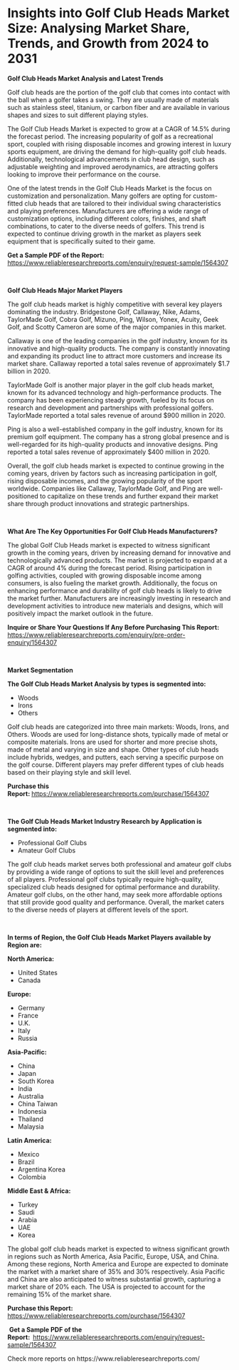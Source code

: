 <p><h1>Insights into Golf Club Heads Market Size: Analysing Market Share, Trends, and Growth from 2024 to 2031</h1></p><p><strong>Golf Club Heads Market Analysis and Latest Trends</strong></p>
<p><p>Golf club heads are the portion of the golf club that comes into contact with the ball when a golfer takes a swing. They are usually made of materials such as stainless steel, titanium, or carbon fiber and are available in various shapes and sizes to suit different playing styles.</p><p>The Golf Club Heads Market is expected to grow at a CAGR of 14.5% during the forecast period. The increasing popularity of golf as a recreational sport, coupled with rising disposable incomes and growing interest in luxury sports equipment, are driving the demand for high-quality golf club heads. Additionally, technological advancements in club head design, such as adjustable weighting and improved aerodynamics, are attracting golfers looking to improve their performance on the course.</p><p>One of the latest trends in the Golf Club Heads Market is the focus on customization and personalization. Many golfers are opting for custom-fitted club heads that are tailored to their individual swing characteristics and playing preferences. Manufacturers are offering a wide range of customization options, including different colors, finishes, and shaft combinations, to cater to the diverse needs of golfers. This trend is expected to continue driving growth in the market as players seek equipment that is specifically suited to their game.</p></p>
<p><strong>Get a Sample PDF of the Report:&nbsp;</strong> <a href="https://www.reliableresearchreports.com/enquiry/request-sample/1564307">https://www.reliableresearchreports.com/enquiry/request-sample/1564307</a></p>
<p>&nbsp;</p>
<p><strong>Golf Club Heads Major Market Players</strong></p>
<p><p>The golf club heads market is highly competitive with several key players dominating the industry. Bridgestone Golf, Callaway, Nike, Adams, TaylorMade Golf, Cobra Golf, Mizuno, Ping, Wilson, Yonex, Acuity, Geek Golf, and Scotty Cameron are some of the major companies in this market.</p><p>Callaway is one of the leading companies in the golf industry, known for its innovative and high-quality products. The company is constantly innovating and expanding its product line to attract more customers and increase its market share. Callaway reported a total sales revenue of approximately $1.7 billion in 2020.</p><p>TaylorMade Golf is another major player in the golf club heads market, known for its advanced technology and high-performance products. The company has been experiencing steady growth, fueled by its focus on research and development and partnerships with professional golfers. TaylorMade reported a total sales revenue of around $900 million in 2020.</p><p>Ping is also a well-established company in the golf industry, known for its premium golf equipment. The company has a strong global presence and is well-regarded for its high-quality products and innovative designs. Ping reported a total sales revenue of approximately $400 million in 2020.</p><p>Overall, the golf club heads market is expected to continue growing in the coming years, driven by factors such as increasing participation in golf, rising disposable incomes, and the growing popularity of the sport worldwide. Companies like Callaway, TaylorMade Golf, and Ping are well-positioned to capitalize on these trends and further expand their market share through product innovations and strategic partnerships.</p></p>
<p>&nbsp;</p>
<p><strong>What Are The Key Opportunities For Golf Club Heads Manufacturers?</strong></p>
<p><p>The global Golf Club Heads market is expected to witness significant growth in the coming years, driven by increasing demand for innovative and technologically advanced products. The market is projected to expand at a CAGR of around 4% during the forecast period. Rising participation in golfing activities, coupled with growing disposable income among consumers, is also fueling the market growth. Additionally, the focus on enhancing performance and durability of golf club heads is likely to drive the market further. Manufacturers are increasingly investing in research and development activities to introduce new materials and designs, which will positively impact the market outlook in the future.</p></p>
<p><strong>Inquire or Share Your Questions If Any Before Purchasing This Report:</strong> <a href="https://www.reliableresearchreports.com/enquiry/pre-order-enquiry/1564307">https://www.reliableresearchreports.com/enquiry/pre-order-enquiry/1564307</a></p>
<p>&nbsp;</p>
<p><strong>Market Segmentation</strong></p>
<p><strong>The Golf Club Heads Market Analysis by types is segmented into:</strong></p>
<p><ul><li>Woods</li><li>Irons</li><li>Others</li></ul></p>
<p><p>Golf club heads are categorized into three main markets: Woods, Irons, and Others. Woods are used for long-distance shots, typically made of metal or composite materials. Irons are used for shorter and more precise shots, made of metal and varying in size and shape. Other types of club heads include hybrids, wedges, and putters, each serving a specific purpose on the golf course. Different players may prefer different types of club heads based on their playing style and skill level.</p></p>
<p><strong>Purchase this Report:&nbsp;</strong><a href="https://www.reliableresearchreports.com/purchase/1564307">https://www.reliableresearchreports.com/purchase/1564307</a></p>
<p>&nbsp;</p>
<p><strong>The Golf Club Heads Market Industry Research by Application is segmented into:</strong></p>
<p><ul><li>Professional Golf Clubs</li><li>Amateur Golf Clubs</li></ul></p>
<p><p>The golf club heads market serves both professional and amateur golf clubs by providing a wide range of options to suit the skill level and preferences of all players. Professional golf clubs typically require high-quality, specialized club heads designed for optimal performance and durability. Amateur golf clubs, on the other hand, may seek more affordable options that still provide good quality and performance. Overall, the market caters to the diverse needs of players at different levels of the sport.</p></p>
<p>&nbsp;</p>
<p><strong>In terms of Region, the Golf Club Heads Market Players available by Region are:</strong></p>
<p>
    <p> <strong> North America: </strong>
        <ul>
            <li>United States</li>
            <li>Canada</li>
        </ul>
        </p> 
    <p> <strong> Europe: </strong>
        <ul>
            <li>Germany</li>
            <li>France</li>
            <li>U.K.</li>
            <li>Italy</li>
            <li>Russia</li>
        </ul>
        </p> 
    <p> <strong> Asia-Pacific: </strong>
        <ul>
            <li>China</li>
            <li>Japan</li>
            <li>South Korea</li>
            <li>India</li>
            <li>Australia</li>
            <li>China Taiwan</li>
            <li>Indonesia</li>
            <li>Thailand</li>
            <li>Malaysia</li>
        </ul>
        </p> 
    <p> <strong> Latin America: </strong>
        <ul>
            <li>Mexico</li>
            <li>Brazil</li>
            <li>Argentina Korea</li>
            <li>Colombia</li>
        </ul>
        </p> 
    <p> <strong> Middle East & Africa: </strong>
        <ul>
            <li>Turkey</li>
            <li>Saudi</li>
            <li>Arabia</li>
            <li>UAE</li>
            <li>Korea</li>
        </ul>
    </p>
    </p>
<p><p>The global golf club heads market is expected to witness significant growth in regions such as North America, Asia Pacific, Europe, USA, and China. Among these regions, North America and Europe are expected to dominate the market with a market share of 35% and 30% respectively. Asia Pacific and China are also anticipated to witness substantial growth, capturing a market share of 20% each. The USA is projected to account for the remaining 15% of the market share.</p></p>
<p><strong>Purchase this Report: </strong><a href="https://www.reliableresearchreports.com/purchase/1564307">https://www.reliableresearchreports.com/purchase/1564307</a></p>
<p>&nbsp;<strong>Get a Sample PDF of the Report:&nbsp;&nbsp;</strong><a href="https://www.reliableresearchreports.com/enquiry/request-sample/1564307">https://www.reliableresearchreports.com/enquiry/request-sample/1564307</a></p>
<p><strong></strong></p>
<p>Check more reports on https://www.reliableresearchreports.com/</p>
